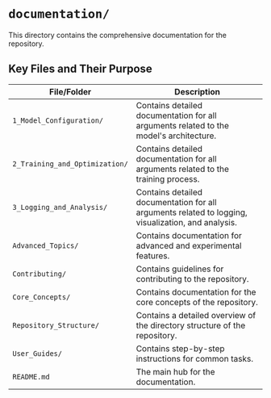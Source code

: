 # `documentation/`

This directory contains the comprehensive documentation for the repository.

## Key Files and Their Purpose

| File/Folder | Description |
|---|---|
| `1_Model_Configuration/` | Contains detailed documentation for all arguments related to the model's architecture. |
| `2_Training_and_Optimization/` | Contains detailed documentation for all arguments related to the training process. |
| `3_Logging_and_Analysis/` | Contains detailed documentation for all arguments related to logging, visualization, and analysis. |
| `Advanced_Topics/` | Contains documentation for advanced and experimental features. |
| `Contributing/` | Contains guidelines for contributing to the repository. |
| `Core_Concepts/` | Contains documentation for the core concepts of the repository. |
| `Repository_Structure/` | Contains a detailed overview of the directory structure of the repository. |
| `User_Guides/` | Contains step-by-step instructions for common tasks. |
| `README.md` | The main hub for the documentation. |